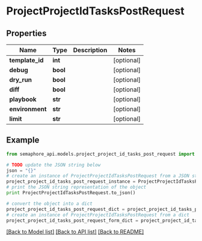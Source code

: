 # ProjectProjectIdTasksPostRequest


## Properties
Name | Type | Description | Notes
------------ | ------------- | ------------- | -------------
**template_id** | **int** |  | [optional] 
**debug** | **bool** |  | [optional] 
**dry_run** | **bool** |  | [optional] 
**diff** | **bool** |  | [optional] 
**playbook** | **str** |  | [optional] 
**environment** | **str** |  | [optional] 
**limit** | **str** |  | [optional] 

## Example

```python
from semaphore_api.models.project_project_id_tasks_post_request import ProjectProjectIdTasksPostRequest

# TODO update the JSON string below
json = "{}"
# create an instance of ProjectProjectIdTasksPostRequest from a JSON string
project_project_id_tasks_post_request_instance = ProjectProjectIdTasksPostRequest.from_json(json)
# print the JSON string representation of the object
print ProjectProjectIdTasksPostRequest.to_json()

# convert the object into a dict
project_project_id_tasks_post_request_dict = project_project_id_tasks_post_request_instance.to_dict()
# create an instance of ProjectProjectIdTasksPostRequest from a dict
project_project_id_tasks_post_request_form_dict = project_project_id_tasks_post_request.from_dict(project_project_id_tasks_post_request_dict)
```
[[Back to Model list]](../README.md#documentation-for-models) [[Back to API list]](../README.md#documentation-for-api-endpoints) [[Back to README]](../README.md)



